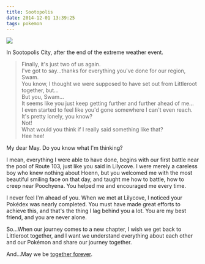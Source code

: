 ```yaml
---
title: Sootopolis
date: 2014-12-01 13:39:25
tags: pokemon
---
```


![][image-1]

In Sootopolis City, after the end of the extreme weather event.

> Finally, it's just two of us again.  
> I've got to say...thanks for everything you've done for our region, Swam.  
> You know, I thought we were supposed to have set out from Littleroot together, but...  
> But you, Swam...  
> It seems like you just keep getting further and further ahead of me...  
> I even started to feel like you'd gone somewhere I can't even reach.  
> It's pretty lonely, you know?  
> Not!  
> What would you think if I really said something like that?  
> Hee hee!

My dear May. Do you know what I'm thinking?

I mean, everything I were able to have done, begins with our first battle near the pool of Route 103, just like you said in Lilycove. I were merely a careless boy who knew nothing about Hoenn, but you welcomed me with the most beautiful smiling face on that day, and taught me how to battle, how to creep near Poochyena. You helped me and encouraged me every time.

I never feel I'm ahead of you. When we met at Lilycove, I noticed your Pokédex was nearly completed. You must have made great efforts to achieve this, and that's the thing I lag behind you a lot. You are my best friend, and you are never alone.

So...When our journey comes to a new chapter, I wish we get back to Littleroot together, and I want we understand everything about each other and our Pokémon and share our journey together.

And...May we be [together forever][1].

[1]:	http://wiki.52poke.com/wiki/Together_Forever

[image-1]:	/images/2014/12/tumblr_nfv5ebOZfY1qgnefzo1_r3_1280.jpg